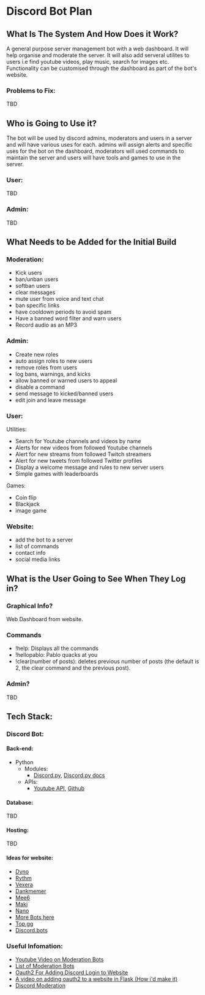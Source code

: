 # Discord Bot Plan


## What Is The System And How Does it Work?
A general purpose server management bot with a web dashboard. It will help organise and moderate the server. It will also add serveral utilites to users i.e find youtube videos, play music, search for images etc. Functionality can be customised through the dashboard as part of the bot's website.
### Problems to Fix:
TBD
## Who is Going to Use it?
The bot will be used by discord admins, moderators and users in a server and will have various uses for each. admins will assign alerts and specific uses for the bot on the dashboard, moderators will used commands to maintain the server and users will have tools and games to use in the server.
### User:
TBD
### Admin:
TBD
## What Needs to be Added for the Initial Build
 
### Moderation:
- Kick users
- ban/unban users
- softban users
- clear messages
- mute user from voice and text chat
- ban specific links
- have cooldown periods to avoid spam
- Have a banned word filter and warn users
- Record audio as an MP3

### Admin:
- Create new roles
- auto assign roles to new users
- remove roles from users
- log bans, warnings, and kicks
- allow banned or warned users to appeal
- disable a command
- send message to kicked/banned users
- edit join and leave message 
### User:
Utilities:
- Search for Youtube channels and videos by name
- Alerts for new videos from followed Youtube channels
- Alert for new streams from followed Twitch streamers
- Alert for new tweets from followed Twitter profiles
- Display a welcome message and rules to new server users
- Simple games with leaderboards

Games:
- Coin flip 
- Blackjack
- image game
### Website:
- add the bot to a server
- list of commands 
- contact info
- social media links
## What is the User Going to See When They Log in?
### Graphical Info?
Web Dashboard from website.
### Commands
- !help: Displays all the commands
- !hellopablo: Pablo quacks at you
- !clear(number of posts): deletes previous number of posts (the default is 2, the clear command and the previous post).
### Admin?
TBD
## Tech Stack:
### Discord Bot:
#### Back-end:
- Python
  - Modules:
   	- [Discord.py](https://pypi.org/project/discord.py/), [Discord.py docs](https://discordpy.readthedocs.io/en/latest/index.html#)
  - APIs:
  	- [Youtube API](https://developers.google.com/youtube/v3), [Github](https://github.com/googleapis/google-api-python-client)
		
#### Database:
TBD
#### Hosting:
TBD
#### Ideas for website:		
- [Dyno](https://dyno.gg/bot)
- [Rythm](https://rythm.fm/)
- [Vexera](https://vexera.io/docs/gs) 
- [Dankmemer](https://dankmemer.lol/)
- [Mee6](https://mee6.xyz/)
- [Maki](https://maki.gg/)
- [Nano](https://nanobot.pw/index.html)
- [More Bots here](https://bots.ondiscord.xyz/)
- [Top.gg](https://top.gg/)
- [Discord.bots](https://discord.bots.gg/)

### Useful Infomation:
- [Youtube Video on Moderation Bots](https://www.youtube.com/watch?v=SwaGOfAKoT0)
- [List of Moderation Bots](https://droplr.com/how-to/productivity-tools/top-5-discord-moderation-bots-to-keep-your-server-safe/)
- [Oauth2 For Adding Discord Login to Website](https://discord.com/developers/docs/topics/oauth2)
- [A video on adding oauth2 to a website in Flask (How i'd make it)](https://www.youtube.com/watch?v=xiYEKe1Q1MI)
- [Discord Moderation](https://discord.com/moderation)
		
